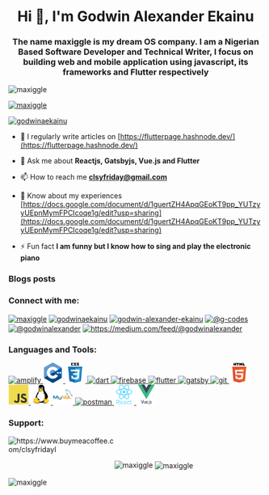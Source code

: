<h1 align="center">Hi 👋, I'm Godwin Alexander Ekainu</h1>
<h3 align="center">The name maxiggle is my dream OS company. I am a Nigerian Based Software Developer and Technical Writer, I focus on building web and mobile application using javascript, its frameworks and Flutter respectively</h3>

<p align="left"> <img src="https://komarev.com/ghpvc/?username=maxiggle&label=Profile%20views&color=0e75b6&style=flat" alt="maxiggle" /> </p>

<p align="left"> <a href="https://github.com/ryo-ma/github-profile-trophy"><img src="https://github-profile-trophy.vercel.app/?username=maxiggle" alt="maxiggle" /></a> </p>

<p align="left"> <a href="https://twitter.com/godwinaekainu" target="blank"><img src="https://img.shields.io/twitter/follow/godwinaekainu?logo=twitter&style=for-the-badge" alt="godwinaekainu" /></a> </p>

- 📝 I regularly write articles on [https://flutterpage.hashnode.dev/](https://flutterpage.hashnode.dev/)

- 💬 Ask me about **Reactjs, Gatsbyjs, Vue.js and Flutter**

- 📫 How to reach me **clsyfriday@gmail.com**

- 📄 Know about my experiences [https://docs.google.com/document/d/1guertZH4ApqGEoKT9pp_YUTzyyUEpnMymFPCIcoqe1g/edit?usp=sharing](https://docs.google.com/document/d/1guertZH4ApqGEoKT9pp_YUTzyyUEpnMymFPCIcoqe1g/edit?usp=sharing)

- ⚡ Fun fact **I am funny but I know how to sing and play the electronic piano**

### Blogs posts
<!-- BLOG-POST-LIST:START -->
<!-- BLOG-POST-LIST:END -->

<h3 align="left">Connect with me:</h3>
<p align="left">
<a href="https://dev.to/maxiggle" target="blank"><img align="center" src="https://raw.githubusercontent.com/rahuldkjain/github-profile-readme-generator/master/src/images/icons/Social/devto.svg" alt="maxiggle" height="30" width="40" /></a>
<a href="https://twitter.com/godwinaekainu" target="blank"><img align="center" src="https://raw.githubusercontent.com/rahuldkjain/github-profile-readme-generator/master/src/images/icons/Social/twitter.svg" alt="godwinaekainu" height="30" width="40" /></a>
<a href="https://linkedin.com/in/godwin-alexander-ekainu" target="blank"><img align="center" src="https://raw.githubusercontent.com/rahuldkjain/github-profile-readme-generator/master/src/images/icons/Social/linked-in-alt.svg" alt="godwin-alexander-ekainu" height="30" width="40" /></a>
<a href="https://hashnode.com/@g-codes" target="blank"><img align="center" src="https://raw.githubusercontent.com/rahuldkjain/github-profile-readme-generator/master/src/images/icons/Social/hashnode.svg" alt="@g-codes" height="30" width="40" /></a>
<a href="https://medium.com/@godwinalexander" target="blank"><img align="center" src="https://raw.githubusercontent.com/rahuldkjain/github-profile-readme-generator/master/src/images/icons/Social/medium.svg" alt="@godwinalexander" height="30" width="40" /></a>
<a href="/https://medium.com/feed/@godwinalexander" target="blank"><img align="center" src="https://raw.githubusercontent.com/rahuldkjain/github-profile-readme-generator/master/src/images/icons/Social/rss.svg" alt="https://medium.com/feed/@godwinalexander" height="30" width="40" /></a>
</p>

<h3 align="left">Languages and Tools:</h3>
<p align="left"> <a href="https://aws.amazon.com/amplify/" target="_blank" rel="noreferrer"> <img src="https://docs.amplify.aws/assets/logo-dark.svg" alt="amplify" width="40" height="40"/> </a> <a href="https://www.w3schools.com/cpp/" target="_blank" rel="noreferrer"> <img src="https://raw.githubusercontent.com/devicons/devicon/master/icons/cplusplus/cplusplus-original.svg" alt="cplusplus" width="40" height="40"/> </a> <a href="https://www.w3schools.com/css/" target="_blank" rel="noreferrer"> <img src="https://raw.githubusercontent.com/devicons/devicon/master/icons/css3/css3-original-wordmark.svg" alt="css3" width="40" height="40"/> </a> <a href="https://dart.dev" target="_blank" rel="noreferrer"> <img src="https://www.vectorlogo.zone/logos/dartlang/dartlang-icon.svg" alt="dart" width="40" height="40"/> </a> <a href="https://firebase.google.com/" target="_blank" rel="noreferrer"> <img src="https://www.vectorlogo.zone/logos/firebase/firebase-icon.svg" alt="firebase" width="40" height="40"/> </a> <a href="https://flutter.dev" target="_blank" rel="noreferrer"> <img src="https://www.vectorlogo.zone/logos/flutterio/flutterio-icon.svg" alt="flutter" width="40" height="40"/> </a> <a href="https://www.gatsbyjs.com/" target="_blank" rel="noreferrer"> <img src="https://www.vectorlogo.zone/logos/gatsbyjs/gatsbyjs-icon.svg" alt="gatsby" width="40" height="40"/> </a> <a href="https://git-scm.com/" target="_blank" rel="noreferrer"> <img src="https://www.vectorlogo.zone/logos/git-scm/git-scm-icon.svg" alt="git" width="40" height="40"/> </a> <a href="https://www.w3.org/html/" target="_blank" rel="noreferrer"> <img src="https://raw.githubusercontent.com/devicons/devicon/master/icons/html5/html5-original-wordmark.svg" alt="html5" width="40" height="40"/> </a> <a href="https://developer.mozilla.org/en-US/docs/Web/JavaScript" target="_blank" rel="noreferrer"> <img src="https://raw.githubusercontent.com/devicons/devicon/master/icons/javascript/javascript-original.svg" alt="javascript" width="40" height="40"/> </a> <a href="https://www.linux.org/" target="_blank" rel="noreferrer"> <img src="https://raw.githubusercontent.com/devicons/devicon/master/icons/linux/linux-original.svg" alt="linux" width="40" height="40"/> </a> <a href="https://www.mysql.com/" target="_blank" rel="noreferrer"> <img src="https://raw.githubusercontent.com/devicons/devicon/master/icons/mysql/mysql-original-wordmark.svg" alt="mysql" width="40" height="40"/> </a> <a href="https://postman.com" target="_blank" rel="noreferrer"> <img src="https://www.vectorlogo.zone/logos/getpostman/getpostman-icon.svg" alt="postman" width="40" height="40"/> </a> <a href="https://reactjs.org/" target="_blank" rel="noreferrer"> <img src="https://raw.githubusercontent.com/devicons/devicon/master/icons/react/react-original-wordmark.svg" alt="react" width="40" height="40"/> </a> <a href="https://vuejs.org/" target="_blank" rel="noreferrer"> <img src="https://raw.githubusercontent.com/devicons/devicon/master/icons/vuejs/vuejs-original-wordmark.svg" alt="vuejs" width="40" height="40"/> </a> </p>

<h3 align="left">Support:</h3>
<p><a href="https://www.buymeacoffee.com/https://www.buymeacoffee.com/clsyfridayI"> <img align="left" src="https://cdn.buymeacoffee.com/buttons/v2/default-yellow.png" height="50" width="210" alt="https://www.buymeacoffee.com/clsyfridayI" /></a></p><br><br>

<p><img align="left" src="https://github-readme-stats.vercel.app/api/top-langs?username=maxiggle&show_icons=true&locale=en&layout=compact" alt="maxiggle" /></p>

<p>&nbsp;<img align="center" src="https://github-readme-stats.vercel.app/api?username=maxiggle&show_icons=true&locale=en" alt="maxiggle" /></p>

<p><img align="center" src="https://github-readme-streak-stats.herokuapp.com/?user=maxiggle&" alt="maxiggle" /></p>
